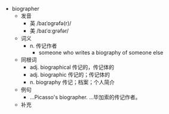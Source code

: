 - biographer
  - 发音
    - 英 /baɪˈɒɡrəfə(r)/
    - 美 /baɪˈɑːɡrəfər/
  - 词义
    - n. 传记作者
      - someone who writes a biography of someone else
  - 同根词
    - adj. biographical 传记的，传记体的
    - adj. biographic 传记的；传记体的
    - n. biography 传记；档案；个人简介
  - 例句
    - ...Picasso's biographer. …毕加索的传记作者。
  - 补充